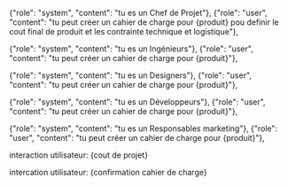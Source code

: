 {"role": "system", "content": "tu es un Chef de Projet"},
{"role": "user", "content": "tu peut créer un cahier de charge pour {produit} pou definir le cout final de produit et les contrainte technique et logistique"},

{"role": "system", "content": "tu es un Ingénieurs"},
{"role": "user", "content": "tu peut créer un cahier de charge pour {produit}"},

{"role": "system", "content": "tu es un Designers"},
{"role": "user", "content": "tu peut créer un cahier de charge pour {produit}"},

{"role": "system", "content": "tu es un Développeurs"},
{"role": "user", "content": "tu peut créer un cahier de charge pour {produit}"},

{"role": "system", "content": "tu es un Responsables marketing"},
{"role": "user", "content": "tu peut créer un cahier de charge pour {produit}"},


interaction utilisateur: {cout de projet}

intercation utilisateur: {confirmation cahier de charge}
